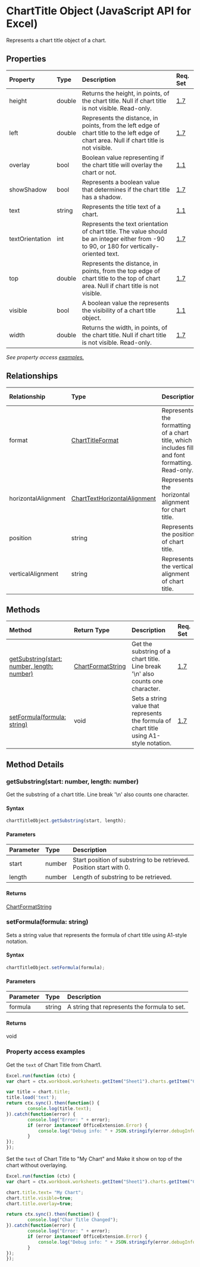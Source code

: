 # ChartTitle Object (JavaScript API for Excel)

Represents a chart title object of a chart.

## Properties

| Property	   | Type	|Description| Req. Set|
|:---------------|:--------|:----------|:----|
|height|double|Returns the height, in points, of the chart title. Null if chart title is not visible. Read-only.|[1.7](../requirement-sets/excel-api-requirement-sets.md)|
|left|double|Represents the distance, in points, from the left edge of chart title to the left edge of chart area. Null if chart title is not visible.|[1.7](../requirement-sets/excel-api-requirement-sets.md)|
|overlay|bool|Boolean value representing if the chart title will overlay the chart or not.|[1.1](../requirement-sets/excel-api-requirement-sets.md)|
|showShadow|bool|Represents a boolean value that determines if the chart title has a shadow.|[1.7](../requirement-sets/excel-api-requirement-sets.md)|
|text|string|Represents the title text of a chart.|[1.1](../requirement-sets/excel-api-requirement-sets.md)|
|textOrientation|int|Represents the text orientation of chart title. The value should be an integer either from -90 to 90, or 180 for vertically-oriented text.|[1.7](../requirement-sets/excel-api-requirement-sets.md)|
|top|double|Represents the distance, in points, from the top edge of chart title to the top of chart area. Null if chart title is not visible.|[1.7](../requirement-sets/excel-api-requirement-sets.md)|
|visible|bool|A boolean value the represents the visibility of a chart title object.|[1.1](../requirement-sets/excel-api-requirement-sets.md)|
|width|double|Returns the width, in points, of the chart title. Null if chart title is not visible. Read-only.|[1.7](../requirement-sets/excel-api-requirement-sets.md)|

_See property access [examples.](#property-access-examples)_

## Relationships
| Relationship | Type	|Description| Req. Set|
|:---------------|:--------|:----------|:----|
|format|[ChartTitleFormat](charttitleformat.md)|Represents the formatting of a chart title, which includes fill and font formatting. Read-only.|[1.1](../requirement-sets/excel-api-requirement-sets.md)|
|horizontalAlignment|[ChartTextHorizontalAlignment](charttexthorizontalalignment.md)|Represents the horizontal alignment for chart title.|[1.7](../requirement-sets/excel-api-requirement-sets.md)|
|position|string|Represents the position of chart title.|[1.7](../requirement-sets/excel-api-requirement-sets.md)|
|verticalAlignment|string|Represents the vertical alignment of chart title.|[1.7](../requirement-sets/excel-api-requirement-sets.md)|

## Methods

| Method		   | Return Type	|Description| Req. Set|
|:---------------|:--------|:----------|:----|
|[getSubstring(start: number, length: number)](#getsubstringstart-number-length-number)|[ChartFormatString](chartformatstring.md)|Get the substring of a chart title. Line break '\n' also counts one character.|[1.7](../requirement-sets/excel-api-requirement-sets.md)|
|[setFormula(formula: string)](#setformulaformula-string)|void|Sets a string value that represents the formula of chart title using A1-style notation.|[1.7](../requirement-sets/excel-api-requirement-sets.md)|

## Method Details


### getSubstring(start: number, length: number)
Get the substring of a chart title. Line break '\n' also counts one character.

#### Syntax
```js
chartTitleObject.getSubstring(start, length);
```

#### Parameters
| Parameter	   | Type	|Description|
|:---------------|:--------|:----------|
|start|number|Start position of substring to be retrieved. Position start with 0.|
|length|number|Length of substring to be retrieved.|

#### Returns
[ChartFormatString](chartformatstring.md)

### setFormula(formula: string)
Sets a string value that represents the formula of chart title using A1-style notation.

#### Syntax
```js
chartTitleObject.setFormula(formula);
```

#### Parameters
| Parameter	   | Type	|Description|
|:---------------|:--------|:----------|
|formula|string| A string that represents the formula to set.|

#### Returns
void
### Property access examples

Get the `text` of Chart Title from Chart1.

```js
Excel.run(function (ctx) { 
var chart = ctx.workbook.worksheets.getItem("Sheet1").charts.getItem("Chart1");	

var title = chart.title;
title.load('text');
return ctx.sync().then(function() {
		console.log(title.text);
}).catch(function(error) {
		console.log("Error: " + error);
		if (error instanceof OfficeExtension.Error) {
			console.log("Debug info: " + JSON.stringify(error.debugInfo));
		}
});
});
```

Set the `text` of Chart Title to "My Chart" and Make it show on top of the chart without overlaying.

```js
Excel.run(function (ctx) { 
var chart = ctx.workbook.worksheets.getItem("Sheet1").charts.getItem("Chart1");	

chart.title.text= "My Chart"; 
chart.title.visible=true;
chart.title.overlay=true;

return ctx.sync().then(function() {
		console.log("Char Title Changed");
}).catch(function(error) {
		console.log("Error: " + error);
		if (error instanceof OfficeExtension.Error) {
			console.log("Debug info: " + JSON.stringify(error.debugInfo));
		}
});
});
```
